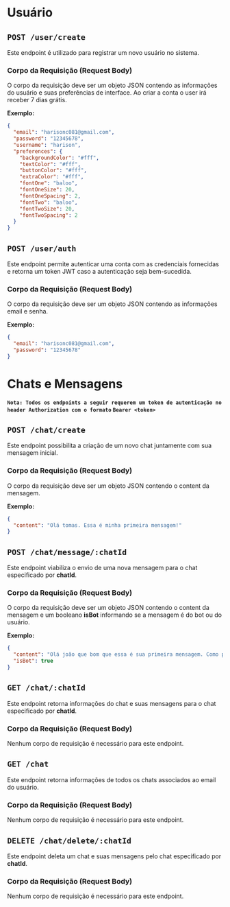 # Usuário

## `POST /user/create`

Este endpoint é utilizado para registrar um novo usuário no sistema.

### Corpo da Requisição (Request Body)

O corpo da requisição deve ser um objeto JSON contendo as informações do usuário e suas preferências de interface.
Ao criar a conta o user irá receber 7 dias grátis.

**Exemplo:**

```json
{
  "email": "harisonc081@gmail.com",
  "password": "12345678",
  "username": "harison",
  "preferences": {
    "backgroundColor": "#fff",
    "textColor": "#fff",
    "buttonColor": "#fff",
    "extraColor": "#fff",
    "fontOne": "baloo",
    "fontOneSize": 20,
    "fontOneSpacing": 2,
    "fontTwo": "baloo",
    "fontTwoSize": 20,
    "fontTwoSpacing": 2
  }
}
```

## `POST /user/auth`

Este endpoint permite autenticar uma conta com as credenciais fornecidas e retorna um token JWT caso a autenticação seja bem-sucedida.

### Corpo da Requisição (Request Body)

O corpo da requisição deve ser um objeto JSON contendo as informações email e senha.

**Exemplo:**

```json
{
  "email": "harisonc081@gmail.com",
  "password": "12345678"
}
```

# Chats e Mensagens
#### `Nota: Todos os endpoints a seguir requerem um token de autenticação no header Authorization com o formato` ``Bearer <token>``

## `POST /chat/create`

Este endpoint possibilita a criação de um novo chat juntamente com sua mensagem inicial.

### Corpo da Requisição (Request Body)

O corpo da requisição deve ser um objeto JSON contendo o content da mensagem.

**Exemplo:**

```json
{
  "content": "Olá tomas. Essa é minha primeira mensagem!"
}
```

## `POST /chat/message/:chatId`

Este endpoint viabiliza o envio de uma nova mensagem para o chat especificado por **chatId**.

### Corpo da Requisição (Request Body)

O corpo da requisição deve ser um objeto JSON contendo o content da mensagem e um booleano **isBot** informando se a mensagem é do bot ou do usuário.

**Exemplo:**

```json
{
  "content": "Olá joão que bom que essa é sua primeira mensagem. Como posso ajudar?",
  "isBot": true
}
```
## `GET /chat/:chatId`

Este endpoint retorna informações do chat e suas mensagens para o chat especificado por **chatId**.

### Corpo da Requisição (Request Body)

Nenhum corpo de requisição é necessário para este endpoint.

## `GET /chat`

Este endpoint retorna informações de todos os chats associados ao email do usuário.

### Corpo da Requisição (Request Body)

Nenhum corpo de requisição é necessário para este endpoint.

## `DELETE /chat/delete/:chatId`

Este endpoint deleta um chat e suas mensagens pelo chat especificado por **chatId**.

### Corpo da Requisição (Request Body)

Nenhum corpo de requisição é necessário para este endpoint.
